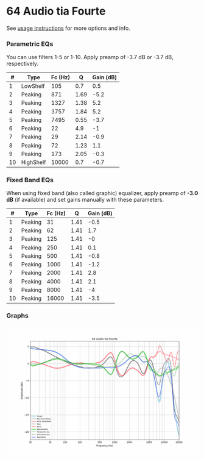 # 64 Audio tia Fourte
See [usage instructions](https://github.com/jaakkopasanen/AutoEq#usage) for more options and info.

### Parametric EQs
You can use filters 1-5 or 1-10. Apply preamp of -3.7 dB or -3.7 dB, respectively.

|   # | Type      |   Fc (Hz) |    Q |   Gain (dB) |
|-----|-----------|-----------|------|-------------|
|   1 | LowShelf  |       105 | 0.7  |         0.5 |
|   2 | Peaking   |       871 | 1.69 |        -5.2 |
|   3 | Peaking   |      1327 | 1.38 |         5.2 |
|   4 | Peaking   |      3757 | 1.84 |         5.2 |
|   5 | Peaking   |      7495 | 0.55 |        -3.7 |
|   6 | Peaking   |        22 | 4.9  |        -1   |
|   7 | Peaking   |        29 | 2.14 |        -0.9 |
|   8 | Peaking   |        72 | 1.23 |         1.1 |
|   9 | Peaking   |       173 | 2.05 |        -0.3 |
|  10 | HighShelf |     10000 | 0.7  |        -0.7 |

### Fixed Band EQs
When using fixed band (also called graphic) equalizer, apply preamp of **-3.0 dB** (if available) and set gains manually with these parameters.

|   # | Type    |   Fc (Hz) |    Q |   Gain (dB) |
|-----|---------|-----------|------|-------------|
|   1 | Peaking |        31 | 1.41 |        -0.5 |
|   2 | Peaking |        62 | 1.41 |         1.7 |
|   3 | Peaking |       125 | 1.41 |        -0   |
|   4 | Peaking |       250 | 1.41 |         0.1 |
|   5 | Peaking |       500 | 1.41 |        -0.8 |
|   6 | Peaking |      1000 | 1.41 |        -1.2 |
|   7 | Peaking |      2000 | 1.41 |         2.8 |
|   8 | Peaking |      4000 | 1.41 |         2.1 |
|   9 | Peaking |      8000 | 1.41 |        -4   |
|  10 | Peaking |     16000 | 1.41 |        -3.5 |

### Graphs
![](./64%20Audio%20tia%20Fourte.png)
